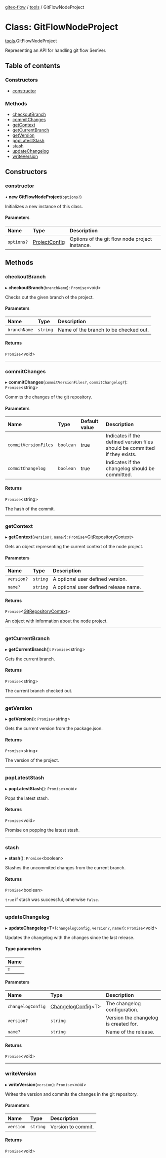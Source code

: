 [gitex-flow](../README.md) / [tools](../modules/tools.md) / GitFlowNodeProject

# Class: GitFlowNodeProject

[tools](../modules/tools.md).GitFlowNodeProject

Representing an API for handling git flow SemVer.

## Table of contents

### Constructors

- [constructor](tools.gitflownodeproject.md#constructor)

### Methods

- [checkoutBranch](tools.gitflownodeproject.md#checkoutbranch)
- [commitChanges](tools.gitflownodeproject.md#commitchanges)
- [getContext](tools.gitflownodeproject.md#getcontext)
- [getCurrentBranch](tools.gitflownodeproject.md#getcurrentbranch)
- [getVersion](tools.gitflownodeproject.md#getversion)
- [popLatestStash](tools.gitflownodeproject.md#poplateststash)
- [stash](tools.gitflownodeproject.md#stash)
- [updateChangelog](tools.gitflownodeproject.md#updatechangelog)
- [writeVersion](tools.gitflownodeproject.md#writeversion)

## Constructors

### constructor

• **new GitFlowNodeProject**(`options?`)

Initializes a new instance of this class.

#### Parameters

| Name | Type | Description |
| :------ | :------ | :------ |
| `options?` | [ProjectConfig](../interfaces/configs.projectconfig.md) | Options of the git flow node project instance. |

## Methods

### checkoutBranch

▸ **checkoutBranch**(`branchName`): `Promise`<void\>

Checks out the given branch of the project.

#### Parameters

| Name | Type | Description |
| :------ | :------ | :------ |
| `branchName` | `string` | Name of the branch to be checked out. |

#### Returns

`Promise`<void\>

___

### commitChanges

▸ **commitChanges**(`commitVersionFiles?`, `commitChangelog?`): `Promise`<string\>

Commits the changes of the git repository.

#### Parameters

| Name | Type | Default value | Description |
| :------ | :------ | :------ | :------ |
| `commitVersionFiles` | `boolean` | true | Indicates if the defined version files should be committed if they exists. |
| `commitChangelog` | `boolean` | true | Indicates if the changelog should be committed. |

#### Returns

`Promise`<string\>

The hash of the commit.

___

### getContext

▸ **getContext**(`version?`, `name?`): `Promise`<[GitRepositoryContext](../interfaces/git.gitrepositorycontext.md)\>

Gets an object representing the current context of the node project.

#### Parameters

| Name | Type | Description |
| :------ | :------ | :------ |
| `version?` | `string` | A optional user defined version. |
| `name?` | `string` | A optional user defined release name. |

#### Returns

`Promise`<[GitRepositoryContext](../interfaces/git.gitrepositorycontext.md)\>

An object with information about the node project.

___

### getCurrentBranch

▸ **getCurrentBranch**(): `Promise`<string\>

Gets the current branch.

#### Returns

`Promise`<string\>

The current branch checked out.

___

### getVersion

▸ **getVersion**(): `Promise`<string\>

Gets the current version from the package.json.

#### Returns

`Promise`<string\>

The version of the project.

___

### popLatestStash

▸ **popLatestStash**(): `Promise`<void\>

Pops the latest stash.

#### Returns

`Promise`<void\>

Promise on popping the latest stash.

___

### stash

▸ **stash**(): `Promise`<boolean\>

Stashes the uncommited changes from the current branch.

#### Returns

`Promise`<boolean\>

`true` if stash was successful, otherwise `false`.

___

### updateChangelog

▸ **updateChangelog**<T\>(`changelogConfig`, `version?`, `name?`): `Promise`<void\>

Updates the changelog with the changes since the last release.

#### Type parameters

| Name |
| :------ |
| `T` |

#### Parameters

| Name | Type | Description |
| :------ | :------ | :------ |
| `changelogConfig` | [ChangelogConfig](../modules/configs.md#changelogconfig)<T\> | The changelog configuration. |
| `version?` | `string` | Version the changelog is created for. |
| `name?` | `string` | Name of the release. |

#### Returns

`Promise`<void\>

___

### writeVersion

▸ **writeVersion**(`version`): `Promise`<void\>

 Writes the version and commits the changes in the git repository.

#### Parameters

| Name | Type | Description |
| :------ | :------ | :------ |
| `version` | `string` | Version to commit. |

#### Returns

`Promise`<void\>
